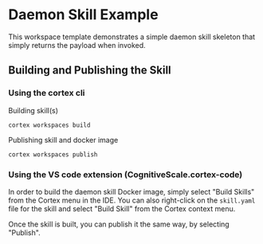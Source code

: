 # Daemon Skill Example

This workspace template demonstrates a simple daemon skill skeleton that simply returns the payload when invoked.

## Building and Publishing the Skill

### Using the cortex cli

Building skill(s)

```
cortex workspaces build
```

Publishing  skill and docker image

```
cortex workspaces publish
```

### Using the VS code extension (CognitiveScale.cortex-code)

In order to build the daemon skill Docker image, simply select "Build Skills" from the Cortex menu in the IDE.  You can also right-click on the `skill.yaml` file for the skill and select "Build Skill" from the Cortex context menu.

Once the skill is built, you can publish it the same way, by selecting "Publish".
